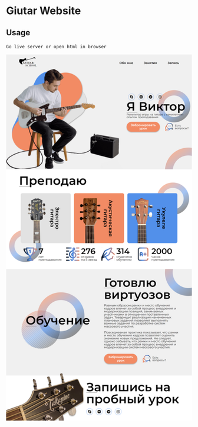 # Giutar Website

## Usage

```
Go live server or open html in browser
```

![Alt text](src/img/guitar-full.png)
